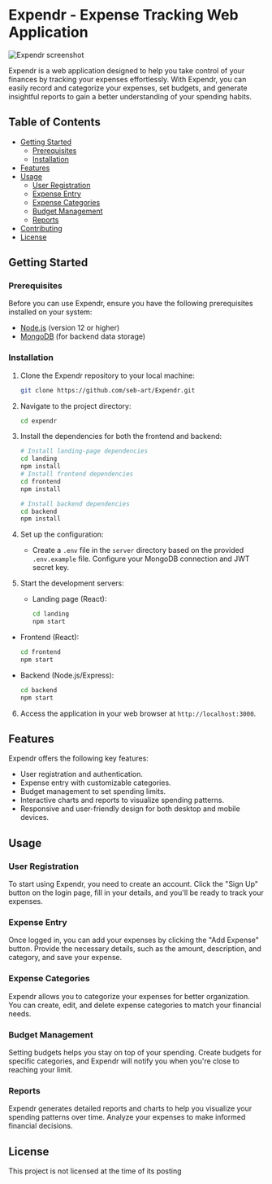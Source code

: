 # Expendr - Expense Tracking Web Application

![Expendr screenshot]()

Expendr is a web application designed to help you take control of your finances by tracking your expenses effortlessly. With Expendr, you can easily record and categorize your expenses, set budgets, and generate insightful reports to gain a better understanding of your spending habits.

## Table of Contents

- [Getting Started](#getting-started)
  - [Prerequisites](#prerequisites)
  - [Installation](#installation)
- [Features](#features)
- [Usage](#usage)
  - [User Registration](#user-registration)
  - [Expense Entry](#expense-entry)
  - [Expense Categories](#expense-categories)
  - [Budget Management](#budget-management)
  - [Reports](#reports)
- [Contributing](#contributing)
- [License](#license)

## Getting Started

### Prerequisites

Before you can use Expendr, ensure you have the following prerequisites installed on your system:

- [Node.js](https://nodejs.org/) (version 12 or higher)
- [MongoDB](https://www.mongodb.com/) (for backend data storage)

### Installation

1. Clone the Expendr repository to your local machine:

   ```bash
   git clone https://github.com/seb-art/Expendr.git
   ```

2. Navigate to the project directory:

   ```bash
   cd expendr
   ```

3. Install the dependencies for both the frontend and backend:

   ```bash
   # Install landing-page dependencies
   cd landing
   npm install
   # Install frontend dependencies
   cd frontend
   npm install

   # Install backend dependencies
   cd backend
   npm install
   ```

4. Set up the configuration:

   - Create a `.env` file in the `server` directory based on the provided `.env.example` file. Configure your MongoDB connection and JWT secret key.

5. Start the development servers:

   - Landing page (React):

     ```bash
     cd landing
     npm start
     ```

- Frontend (React):

  ```bash
  cd frontend
  npm start
  ```

- Backend (Node.js/Express):

  ```bash
  cd backend
  npm start
  ```

6. Access the application in your web browser at `http://localhost:3000`.

## Features

Expendr offers the following key features:

- User registration and authentication.
- Expense entry with customizable categories.
- Budget management to set spending limits.
- Interactive charts and reports to visualize spending patterns.
- Responsive and user-friendly design for both desktop and mobile devices.

## Usage

### User Registration

To start using Expendr, you need to create an account. Click the "Sign Up" button on the login page, fill in your details, and you'll be ready to track your expenses.

### Expense Entry

Once logged in, you can add your expenses by clicking the "Add Expense" button. Provide the necessary details, such as the amount, description, and category, and save your expense.

### Expense Categories

Expendr allows you to categorize your expenses for better organization. You can create, edit, and delete expense categories to match your financial needs.

### Budget Management

Setting budgets helps you stay on top of your spending. Create budgets for specific categories, and Expendr will notify you when you're close to reaching your limit.

### Reports

Expendr generates detailed reports and charts to help you visualize your spending patterns over time. Analyze your expenses to make informed financial decisions.

## License

This project is not licensed at the time of its posting
